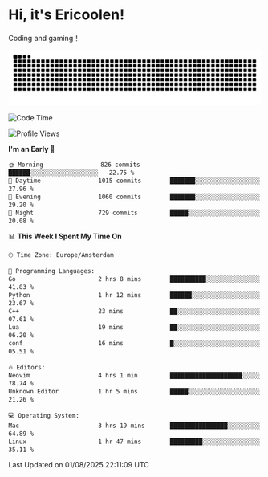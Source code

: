 # Hi, it's Ericoolen!
Coding and gaming！

<picture>
  <source media="(prefers-color-scheme: dark)" srcset="https://raw.githubusercontent.com/Eric-Song-Nop/Eric-Song-Nop/output/github-contribution-grid-snake-dark.svg">
  <source media="(prefers-color-scheme: light)" srcset="https://raw.githubusercontent.com/Eric-Song-Nop/Eric-Song-Nop/output/github-contribution-grid-snake.svg">
  <img alt="github contribution grid snake animation" src="https://raw.githubusercontent.com/Eric-Song-Nop/Eric-Song-Nop/output/github-contribution-grid-snake.svg">
</picture>

<!--START_SECTION:waka-->
![Code Time](http://img.shields.io/badge/Code%20Time-1%2C862%20hrs%2033%20mins-blue)

![Profile Views](http://img.shields.io/badge/Profile%20Views-2-blue)

**I'm an Early 🐤** 

```text
🌞 Morning                826 commits         ██████░░░░░░░░░░░░░░░░░░░   22.75 % 
🌆 Daytime                1015 commits        ███████░░░░░░░░░░░░░░░░░░   27.96 % 
🌃 Evening                1060 commits        ███████░░░░░░░░░░░░░░░░░░   29.20 % 
🌙 Night                  729 commits         █████░░░░░░░░░░░░░░░░░░░░   20.08 % 
```


📊 **This Week I Spent My Time On** 

```text
🕑︎ Time Zone: Europe/Amsterdam

💬 Programming Languages: 
Go                       2 hrs 8 mins        ██████████░░░░░░░░░░░░░░░   41.83 % 
Python                   1 hr 12 mins        ██████░░░░░░░░░░░░░░░░░░░   23.67 % 
C++                      23 mins             ██░░░░░░░░░░░░░░░░░░░░░░░   07.61 % 
Lua                      19 mins             ██░░░░░░░░░░░░░░░░░░░░░░░   06.20 % 
conf                     16 mins             █░░░░░░░░░░░░░░░░░░░░░░░░   05.51 % 

🔥 Editors: 
Neovim                   4 hrs 1 min         ████████████████████░░░░░   78.74 % 
Unknown Editor           1 hr 5 mins         █████░░░░░░░░░░░░░░░░░░░░   21.26 % 

💻 Operating System: 
Mac                      3 hrs 19 mins       ████████████████░░░░░░░░░   64.89 % 
Linux                    1 hr 47 mins        █████████░░░░░░░░░░░░░░░░   35.11 % 
```


 Last Updated on 01/08/2025 22:11:09 UTC
<!--END_SECTION:waka-->
